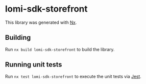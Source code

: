 # lomi-sdk-storefront

This library was generated with [Nx](https://nx.dev).

## Building

Run `nx build lomi-sdk-storefront` to build the library.

## Running unit tests

Run `nx test lomi-sdk-storefront` to execute the unit tests via [Jest](https://jestjs.io).
